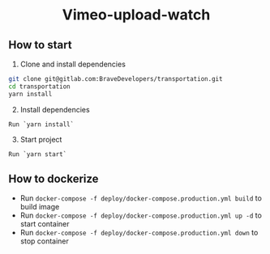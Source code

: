 <div align="center">
  <h1>Vimeo-upload-watch</h1>
</div>

## How to start

  1. Clone and install dependencies

  ```bash
  git clone git@gitlab.com:BraveDevelopers/transportation.git
  cd transportation
  yarn install
  ```

  2. Install dependencies

    Run `yarn install`

  3. Start project

    Run `yarn start`

## How to dockerize

- Run `docker-compose -f deploy/docker-compose.production.yml build` to build image
- Run `docker-compose -f deploy/docker-compose.production.yml up -d` to start container
- Run `docker-compose -f deploy/docker-compose.production.yml down` to stop container
